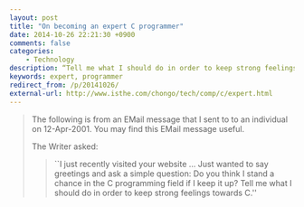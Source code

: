 ```yaml
---
layout: post
title: "On becoming an expert C programmer"
date: 2014-10-26 22:21:30 +0900
comments: false
categories:
    - Technology
description: “Tell me what I should do in order to keep strong feelings towards C.”
keywords: expert, programmer
redirect_from: /p/20141026/
external-url: http://www.isthe.com/chongo/tech/comp/c/expert.html
---
```


> The following is from an EMail message that I sent to to an individual on 12-Apr-2001. You may find this EMail message useful.
>
> The Writer asked:
>
> > ``I just recently visited your website ... Just wanted to say greetings and ask a simple question: Do you think I stand a chance in the C programming field if I keep it up? Tell me what I should do in order to keep strong feelings towards C.''
